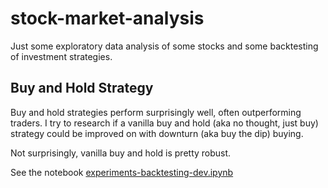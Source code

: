 # stock-market-analysis

Just some exploratory data analysis of some stocks and some backtesting of investment strategies.


## Buy and Hold Strategy

Buy and hold strategies perform surprisingly well, often outperforming traders. I try to research if a vanilla buy and hold (aka no thought, just buy) strategy could be improved on with downturn (aka buy the dip) buying.

Not surprisingly, vanilla buy and hold is pretty robust.

See the notebook [experiments-backtesting-dev.ipynb](experiments-backtesting-dev.ipynb)
